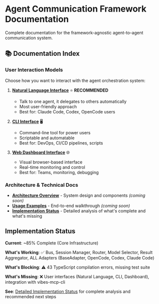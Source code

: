 # Agent Communication Framework Documentation

Complete documentation for the framework-agnostic agent-to-agent communication system.

## 📚 Documentation Index

### User Interaction Models
Choose how you want to interact with the agent orchestration system:

1. **[Natural Language Interface](./interaction-model-1-natural-language.md)** ⭐ **RECOMMENDED**
   - Talk to one agent, it delegates to others automatically
   - Most user-friendly approach
   - Best for: Claude Code, Codex, OpenCode users

2. **[CLI Interface](./interaction-model-2-cli.md)** 🖥️
   - Command-line tool for power users
   - Scriptable and automatable
   - Best for: DevOps, CI/CD pipelines, scripts

3. **[Web Dashboard Interface](./interaction-model-3-web-dashboard.md)** 🌐
   - Visual browser-based interface
   - Real-time monitoring and control
   - Best for: Teams, monitoring, debugging

### Architecture & Technical Docs
- **[Architecture Overview](./architecture-overview.md)** - System design and components *(coming soon)*
- **[Usage Examples](./usage-example.md)** - End-to-end walkthrough *(coming soon)*
- **[Implementation Status](./implementation-status.md)** - Detailed analysis of what's complete and what's missing

## Implementation Status

**Current**: ~85% Complete (Core Infrastructure)

**What's Working**: ✅ Bus, Session Manager, Router, Model Selector, Result Aggregator, ALL Adapters (BaseAdapter, OpenCode, Codex, Claude Code)

**What's Blocking**: ⚠️ 43 TypeScript compilation errors, missing test suite

**What's Missing**: ❌ User interfaces (Natural Language, CLI, Dashboard), integration with vibes-mcp-cli

**See**: [Detailed Implementation Status](./implementation-status.md) for complete analysis and recommended next steps

